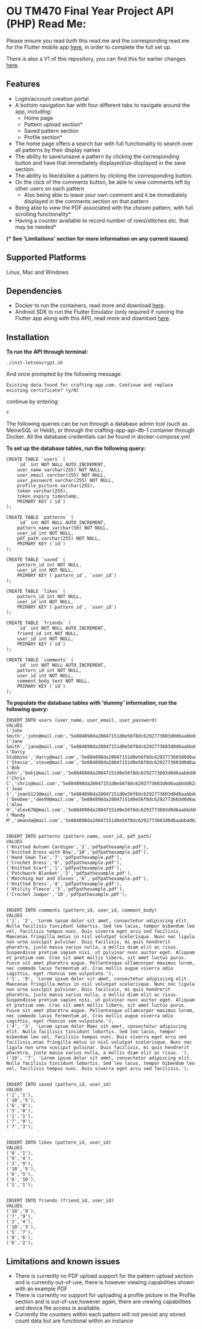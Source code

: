 # OU TM470 Final Year Project API (PHP) Read Me:

Please ensure you read *both* this read.me and the corresponding read.me for the Flutter mobile app [here](https://github.com/darcy-stubbins/final-year-project), in order to complete the full set up. 

There is also a V1 of this repository, you can find this for earlier changes [here](https://github.com/darcy-stubbins/final-year-project-API).

## Features 

* Login/account creation portal
* A bottom navigation bar with four different tabs to navigate around the app, including: 
    * Home page
    * Pattern upload section* 
    * Saved pattern section 
    * Profile section*  
* The home page offers a search bar with full functionality to search over all patterns by their display names
* The ability to save/unsave a pattern by clicking the corresponding button and have that immediately displayed/un-displayed in the save section. 
* The ability to like/dislike a pattern by clicking the corresponding button. 
* On the click of the comments button, be able to view comments left by other users on each pattern 
    * Also being able to leave your own comment and it be immediately displayed in the comments section on that pattern
* Being able to view the PDF associated with the chosen pattern, with full scrolling functionality*
* Having a counter available to record number of rows/stitches etc. that may be needed*

__(* See 'Limitations' section for more information on any current issues)__

## Supported Platforms 

Linux, Mac and Windows

## Dependencies  

* Docker to run the containers, read more and download [here](https://www.docker.com/products/docker-desktop/).
* Android SDK to run the Flutter Emulator (only required if running the Flutter app along with this API), read more and download [here](https://developer.android.com/studio/install?gad_source=1&gclid=Cj0KCQjw28W2BhC7ARIsAPerrcLG96yx9NzG_xwg0tyV3cFF3MwA9PRpBaV84sWI2VznmkeC0HqPjpgaAuziEALw_wcB&gclsrc=aw.ds).

## Installation 

__To run the API through terminal:__

```
./init-letsencrypt.sh 
```
And once prompted by the following message:
```
Existing data found for crafting-app.com. Continue and replace existing certificate? (y/N)
```

continue by entering:
```
Y 
```

The following queries can be run through a database admin tool (such as MeowSQL or Heidi), or through the crafting-app-api-db-1 container through Docker. All the database credentials can be found in docker-compose.yml

__To set up the database tables, run the following query:__

```
CREATE TABLE `users` (
    `id` int NOT NULL AUTO_INCREMENT,
    user_name varchar(255) NOT NULL,
    user_email varchar(255) NOT NULL, 
    user_password varchar(255) NOT NULL, 
    profile_picture varchar(255), 
    token varchar(255),
    token_expiry timestamp, 
    PRIMARY KEY (`id`)
);

CREATE TABLE `patterns` (
    `id` int NOT NULL AUTO_INCREMENT,
    pattern_name varchar(50) NOT NULL,
    user_id int NOT NULL, 
    pdf_path varchar(255) NOT NULL,
    PRIMARY KEY (`id`)
);

CREATE TABLE `saved` (
    pattern_id int NOT NULL,
    user_id int NOT NULL,
    PRIMARY KEY (`pattern_id`, `user_id`)
);

CREATE TABLE `likes` (
    pattern_id int NOT NULL,
    user_id int NOT NULL,
    PRIMARY KEY (`pattern_id`, `user_id`)
);

CREATE TABLE `friends` (
    `id` int NOT NULL AUTO_INCREMENT, 
    friend_id int NOT NULL,
    user_id int NOT NULL,
    PRIMARY KEY (`id`)
);

CREATE TABLE `comments` (
    `id` int NOT NULL AUTO_INCREMENT, 
    pattern_id int NOT NULL,
    user_id int NOT NULL,
    comment_body text NOT NULL, 
    PRIMARY KEY (`id`)
);

```
__To populate the database tables with 'dummy' information, run the following query:__

```
INSERT INTO users (user_name, user_email, user_password)
VALUES 
('John Smith','john@mail.com','5e884898da28047151d0e56f8dc6292773603d0d6aabbdd62a11ef721d1542d8'),
('Jane Smith','jane@mail.com','5e884898da28047151d0e56f8dc6292773603d0d6aabbdd62a11ef721d1542d8'),
('Darcy Stubbins','darcy@mail.com','5e884898da28047151d0e56f8dc6292773603d0d6aabbdd62a11ef721d1542d8'),
('Stevie','steve@mail.com','5e884898da28047151d0e56f8dc6292773603d0d6aabbdd62a11ef721d1542d8'),
('Bob John','bobj@mail.com','5e884898da28047151d0e56f8dc6292773603d0d6aabbdd62a11ef721d1542d8'),
('Chris C','chris@mail.com','5e884898da28047151d0e56f8dc6292773603d0d6aabbdd62a11ef721d1542d8'),
('Jean S','jeanS123@mail.com','5e884898da28047151d0e56f8dc6292773603d0d6aabbdd62a11ef721d1542d8'),
('DeeDee','dee99@mail.com','5e884898da28047151d0e56f8dc6292773603d0d6aabbdd62a11ef721d1542d8'),
('Alex H','alex678@mail.com','5e884898da28047151d0e56f8dc6292773603d0d6aabbdd62a11ef721d1542d8'),
('Mandy M','amanda@mail.com','5e884898da28047151d0e56f8dc6292773603d0d6aabbdd62a11ef721d1542d8');


INSERT INTO patterns (pattern_name, user_id, pdf_path)
VALUES 
('Knitted Autumn Cardigan','1','pdfpathexample.pdf'),
('Knitted Dress with Bow','10','pdfpathexample.pdf'),
('Hand Sewn Tie','7','pdfpathexample.pdf'),
('Crochet Dress','8','pdfpathexample.pdf'),
('Knitted Scarf','1','pdfpathexample.pdf'),
('Patchwork Blanket','2','pdfpathexample.pdf'),
('Matching Hat and Gloves','6','pdfpathexample.pdf'),
('Knitted Dress','4','pdfpathexample.pdf'),
('Utility Fleece','5','pdfpathexample.pdf'),
('Crochet Jumper','10','pdfpathexample.pdf'); 


INSERT INTO comments (pattern_id, user_id, comment_body)
VALUES 
('1', '2', 'Lorem ipsum dolor sit amet, consectetur adipiscing elit. Nulla facilisis tincidunt lobortis. Sed leo lacus, tempor bibendum leo vel, facilisis tempus nunc. Duis viverra eget arcu sed facilisis. Maecenas fringilla metus in nisl volutpat scelerisque. Nunc nec ligula non urna suscipit pulvinar. Duis facilisis, mi quis hendrerit pharetra, justo massa varius nulla, a mollis diam elit ac risus. Suspendisse pretium sapien nisi, ut pulvinar nunc auctor eget. Aliquam et pretium sem. Cras sit amet mollis libero, sit amet luctus purus. Fusce sit amet pharetra augue. Pellentesque ullamcorper maximus lorem, nec commodo lacus fermentum at. Cras mollis augue viverra odio sagittis, eget rhoncus sem vulputate.'),
('1', '9', 'Lorem ipsum dolor sit amet, consectetur adipiscing elit. Maecenas fringilla metus in nisl volutpat scelerisque. Nunc nec ligula non urna suscipit pulvinar. Duis facilisis, mi quis hendrerit pharetra, justo massa varius nulla, a mollis diam elit ac risus. Suspendisse pretium sapien nisi, ut pulvinar nunc auctor eget. Aliquam et pretium sem. Cras sit amet mollis libero, sit amet luctus purus. Fusce sit amet pharetra augue. Pellentesque ullamcorper maximus lorem, nec commodo lacus fermentum at. Cras mollis augue viverra odio sagittis, eget rhoncus sem vulputate.'),
('4', '3', 'Lorem ipsum dolor Maec sit amet, consectetur adipiscing elit. Nulla facilisis tincidunt lobortis. Sed leo lacus, tempor bibendum leo vel, facilisis tempus nunc. Duis viverra eget arcu sed facilisis.enas fringilla metus in nisl volutpat scelerisque. Nunc nec ligula non urna suscipit pulvinar. Duis facilisis, mi quis hendrerit pharetra, justo massa varius nulla, a mollis diam elit ac risus. '),
('10', '7', 'Lorem ipsum dolor sit amet, consectetur adipiscing elit. Nulla facilisis tincidunt lobortis. Sed leo lacus, tempor bibendum leo vel, facilisis tempus nunc. Duis viverra eget arcu sed facilisis.');


INSERT INTO saved (pattern_id, user_id)
VALUES 
('2','1'),
('10','5'),
('6','8'),
('5','8'),
('1','1'),
('7','9'),
('7','3');


INSERT INTO likes (pattern_id, user_id)
VALUES 
('8','1'),
('9','4'),
('3','9'),
('10','5'),
('6','5'),
('6','10'),
('1','1');


INSERT INTO friends (friend_id, user_id)
VALUES 
('10','9'),
('7','9'),
('2','4'),
('10','3'),
('5','7'),
('8','6'),
('6','2');
```

## Limitations and known issues 

* There is currently no PDF upload support for the pattern upload section and is currently out-of-use, there is however viewing capabilities shown with an example PDF
* There is currently no support for uploading a profile picture in the Profile section and is out-of-use,however again, there are viewing capabilities and device file access is available.
* Currently the counters within each pattern will not persist any stored count data but are functional within an instance

